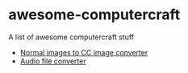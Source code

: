 # awesome-computercraft
A list of awesome computercraft stuff
- [Normal images to CC image converter](https://github.com/DownrightNifty/computercraft-stuff)
- [Audio file converter](https://remote.craftos-pc.cc/music/)
